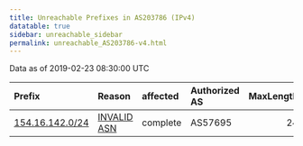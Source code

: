 ```yaml
---
title: Unreachable Prefixes in AS203786 (IPv4)
datatable: true
sidebar: unreachable_sidebar
permalink: unreachable_AS203786-v4.html
---
```


Data as of 2019-02-23 08:30:00 UTC


<div class="datatable-begin"></div>

| Prefix                                                   | Reason                                                                                                  | affected   | Authorized AS   |   MaxLength | Anchor                                           |   unreachable /24s |
|:---------------------------------------------------------|:--------------------------------------------------------------------------------------------------------|:-----------|:----------------|------------:|:-------------------------------------------------|-------------------:|
| [154.16.142.0/24](https://stat.ripe.net/154.16.142.0/24) | [INVALID ASN](https://rpki-validator.ripe.net/announcement-preview?asn=AS203786&prefix=154.16.142.0/24) | complete   | AS57695         |          24 | [AfriNIC](unreachable_AfriNIC_RPKI_Root-v4.html) |                  1 |

<div class="datatable-end"></div>